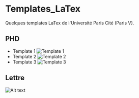 # Templates_LaTex
Quelques templates LaTex de l'Université Paris Cité (Paris V).

## PHD

* Template 1 ![Template 1]([Aperçu.png](https://github.com/Malekbennabi3/Templates_LaTex/blob/main/Aper%C3%A7u/temp1.jpeg))
* Template 2 ![Template 2]([screenshot.png](https://github.com/Malekbennabi3/Templates_LaTex/blob/main/Aper%C3%A7u/temp2.jpeg))
* Template 3 ![Template 3]([screenshot.png](https://github.com/Malekbennabi3/Templates_LaTex/blob/main/Aper%C3%A7u/temp3.jpeg))

## Lettre

![Alt text]([screenshot.png](https://github.com/Malekbennabi3/Templates_LaTex/blob/main/Aper%C3%A7u/temp4.jpeg))
